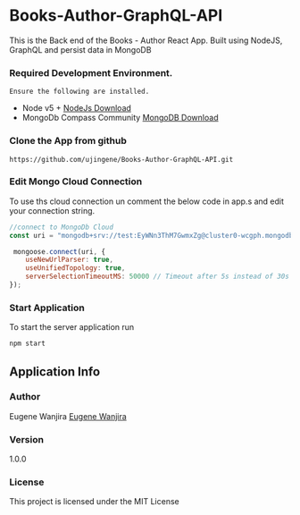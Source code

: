 # Books-Author-GraphQL-API
This is the Back end of the Books - Author React App. Built using NodeJS, GraphQL and persist data in MongoDB


### Required Development Environment. 

```
Ensure the following are installed.
```
- Node v5 + [NodeJs Download](https://nodejs.org/en/download/)
- MongoDb Compass Community [MongoDB Download](https://www.mongodb.com/download-center/compass)

### Clone the App from github
```
https://github.com/ujingene/Books-Author-GraphQL-API.git

```

### Edit Mongo Cloud Connection
To use ths cloud connection un comment the below code in app.s and edit your connection string.

```js
//connect to MongoDb Cloud
const uri = "mongodb+srv://test:EyWNn3ThM7GwmxZg@cluster0-wcgph.mongodb.net/test?retryWrites=true&w=majority";

 mongoose.connect(uri, {
    useNewUrlParser: true,
    useUnifiedTopology: true,
    serverSelectionTimeoutMS: 50000 // Timeout after 5s instead of 30s
}); 

```

### Start Application
To start the server application run
```bash
npm start
```

## Application Info

### Author

Eugene Wanjira
[Eugene Wanjira](http://www.github.com/ujingene)

### Version

1.0.0

### License

This project is licensed under the MIT License
